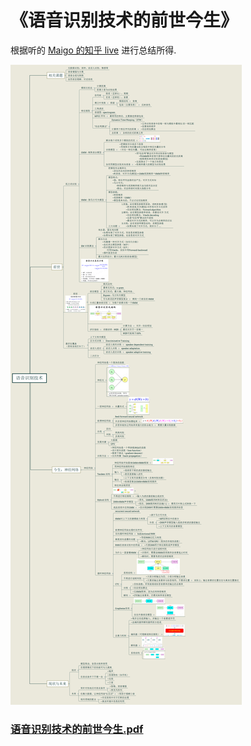 # 《语音识别技术的前世今生》

根据听的 [Maigo 的知乎 live](https://www.zhihu.com/lives/843853238078963712) 进行总结所得.

![语音识别技术](images/语音识别技术.png)

### [语音识别技术的前世今生.pdf](语音识别技术的前世今生.pdf)
